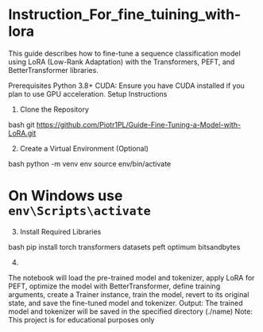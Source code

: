 # Instruction_For_fine_tuining_with-lora

This guide describes how to fine-tune a sequence classification model using LoRA (Low-Rank Adaptation) with the Transformers, PEFT, and BetterTransformer libraries.

Prerequisites
Python 3.8+
CUDA: Ensure you have CUDA installed if you plan to use GPU acceleration.
Setup Instructions

1. Clone the Repository

bash
git https://github.com/Piotr1PL/Guide-Fine-Tuning-a-Model-with-LoRA.git

2. Create a Virtual Environment (Optional)

bash
python -m venv env
source env/bin/activate  

# On Windows use `env\Scripts\activate`

3. Install Required Libraries

bash
pip install torch transformers datasets peft optimum bitsandbytes

4. 
The notebook will load the pre-trained model and tokenizer, apply LoRA for PEFT, optimize the model with BetterTransformer, define training arguments, create a Trainer instance, train the model, revert to its original state, and save the fine-tuned model and tokenizer.
Output: The trained model and tokenizer will be saved in the specified directory (./name)
Note: This project is for educational purposes only
